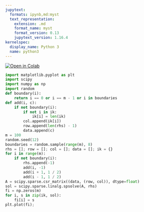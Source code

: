 ```yaml
---
jupytext:
  formats: ipynb,md:myst
  text_representation:
    extension: .md
    format_name: myst
    format_version: 0.13
    jupytext_version: 1.16.4
kernelspec:
  display_name: Python 3
  name: python3
---
```


[![Open in
Colab](https://colab.research.google.com/assets/colab-badge.svg)](https://colab.research.google.com/github/slitvinov/gitlog/blob/main/poisson/1.ipynb)

```python
import matplotlib.pyplot as plt
import scipy
import numpy as np
import random
def boundary(i):
    return i == 0 or i == m - 1 or i in boundaries
def add(i, c):
    if not boundary(i):
        if not i in ik:
            ik[i] = len(ik)
        col.append(ik[i])
        row.append(len(rhs) - 1)
        data.append(c)
m = 100
random.seed(12)
boundaries = random.sample(range(m), 8)
rhs = []; row = []; col = []; data = []; ik = {}
for i in range(m):
    if not boundary(i):
        rhs.append(-1)
        add(i, -1)
        add(i + 1, 1 / 2)
        add(i - 1, 1 / 2)
A = scipy.sparse.csr_matrix((data, (row, col)), dtype=float)
sol = scipy.sparse.linalg.spsolve(A, rhs)
fi = np.zeros(m)
for i, s in zip(ik, sol):
    fi[i] = s
plt.plot(fi);
```
